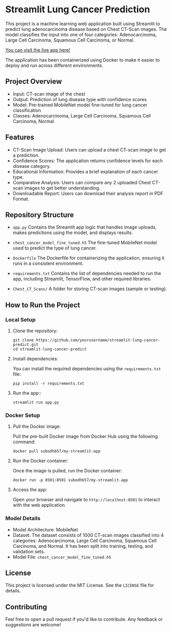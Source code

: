 # Streamlit Lung Cancer Prediction

This project is a machine learning web application built using Streamlit to predict lung adenocarcinoma disease based on Chest CT-Scan images. The model classifies the input into one of four categories: Adenocarcinoma, Large Cell Carcinoma, Squamous Cell Carcinoma, or Normal.

[You can visit the live app here!](https://app-lung-cancer-predict.streamlit.app/)

The application has been containerized using Docker to make it easier to deploy and run across different environments.

## Project Overview

* Input: CT-scan image of the chest
* Output: Prediction of lung disease type with confidence scores
* Model: Pre-trained MobileNet model fine-tuned for lung cancer classification
* Classes: Adenocarcinoma, Large Cell Carcinoma, Squamous Cell Carcinoma, Normal

## Features

* CT-Scan Image Upload: Users can upload a chest CT-scan image to get a prediction.
* Confidence Scores: The application returns confidence levels for each disease category.
* Educational Information: Provides a brief explanation of each cancer type.
* Comparative Analysis: Users can compare any 2 uploaded Chest CT-scan images to get better understanding.
* Downloadable Report: Users can download their analysis report in PDF Format.
 
## Repository Structure

* `app.py`
   Contains the Streamlit app logic that handles image uploads, makes predictions using the model, and displays results.

* `chest_cancer_model_fine_tuned.h5`
   The fine-tuned MobileNet model used to predict the type of lung cancer.

* `Dockerfile`
   The Dockerfile for containerizing the application, ensuring it runs in a consistent environment.

* `requirements.txt`
   Contains the list of dependencies needed to run the app, including Streamlit, TensorFlow, and other required libraries.

* `Chest_CT_Scans/`
   A folder for storing CT-scan images (sample or testing).

## How to Run the Project

### Local Setup
1. Clone the repository:
   
   ```
   git clone https://github.com/yourusername/streamlit-lung-cancer-predict.git
   cd streamlit-lung-cancer-predict
   ```
2. Install dependencies:

   You can install the required dependencies using the `requirements.txt` file:

   ```
   pip install -r requirements.txt
   ```
3. Run the app::

   ```
   streamlit run app.py
   ```
### Docker Setup
1. Pull the Docker image:

   Pull the pre-built Docker image from Docker Hub using the following command:

   ```
   docker pull subodhb57/my-streamlit-app
   ```
2. Run the Docker container:

   Once the image is pulled, run the Docker container:

   ```
   docker run -p 8501:8501 subodhb57/my-streamlit-app
   ```
3. Access the app:

   Open your browser and navigate to `http://localhost:8501` to interact with the web application.

### Model Details
* Model Architecture: MobileNet
* Dataset: The dataset consists of 1000 CT-scan images classified into 4 categories: Adenocarcinoma, Large Cell Carcinoma, Squamous Cell Carcinoma, and Normal. It has been split into training, testing, and 
  validation sets.
* Model File: `chest_cancer_model_fine_tuned.h5`

## License
This project is licensed under the MIT License. See the `LICENSE` file for details.

## Contributing
Feel free to open a pull request if you'd like to contribute. Any feedback or suggestions are welcome!
